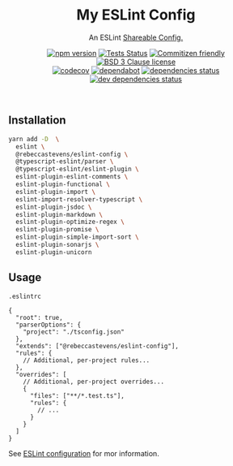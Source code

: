 <h1 align="center">My ESLint Config</h1>

<p align="center">An ESLint <a href="https://eslint.org/docs/developer-guide/shareable-configs.html">Shareable Config.</a></p>

<p align="center">
  <a href="https://www.npmjs.com/package/@rebeccastevens/eslint-config"><img alt="npm version" src="https://img.shields.io/npm/v/@rebeccastevens/eslint-config.svg?logo=npm&style=flat-square" /></a>
  <a href="https://github.com/RebeccaStevens/eslint-config-rebeccastevens/actions"><img alt="Tests Status" src="https://github.com/RebeccaStevens/eslint-config-rebeccastevens/workflows/Validate%20&%20Release/badge.svg?style=flat-square" /></a>
  <a href="https://commitizen.github.io/cz-cli/"><img alt="Commitizen friendly" src="https://img.shields.io/badge/commitizen-friendly-brightgreen.svg?style=flat-square" /></a>
  <a href="https://opensource.org/licenses/BSD-3-Clause"><img alt="BSD 3 Clause license" src="https://img.shields.io/github/license/RebeccaStevens/eslint-config-rebeccastevens.svg?style=flat-square" /></a>
  <br>
  <a href="https://codecov.io/gh/RebeccaStevens/eslint-config-rebeccastevens"><img alt="codecov" src="https://codecov.io/gh/RebeccaStevens/eslint-config-rebeccastevens/branch/master/graph/badge.svg?style=flat-square" /></a>
  <a href="https://dependabot.com/"><img alt="dependabot" src="https://api.dependabot.com/badges/status?host=github&repo=RebeccaStevens/eslint-config-rebeccastevens&style=flat-square" /></a>
  <a href="https://david-dm.org/RebeccaStevens/eslint-config-rebeccastevens"><img alt="dependencies status" src="https://img.shields.io/david/RebeccaStevens/eslint-config-rebeccastevens.svg?logo=david&style=flat-square" /></a>
  <a href="https://david-dm.org/RebeccaStevens/eslint-config-rebeccastevens?type=dev"><img alt="dev dependencies status" src="https://img.shields.io/david/dev/RebeccaStevens/eslint-config-rebeccastevens.svg?logo=david&style=flat-square" /></a>
</p>

<br>

## Installation

```sh
yarn add -D  \
  eslint \
  @rebeccastevens/eslint-config \
  @typescript-eslint/parser \
  @typescript-eslint/eslint-plugin \
  eslint-plugin-eslint-comments \
  eslint-plugin-functional \
  eslint-plugin-import \
  eslint-import-resolver-typescript \
  eslint-plugin-jsdoc \
  eslint-plugin-markdown \
  eslint-plugin-optimize-regex \
  eslint-plugin-promise \
  eslint-plugin-simple-import-sort \
  eslint-plugin-sonarjs \
  eslint-plugin-unicorn
```

## Usage

`.eslintrc`

```jsonc
{
  "root": true,
  "parserOptions": {
    "project": "./tsconfig.json"
  },
  "extends": ["@rebeccastevens/eslint-config"],
  "rules": {
    // Additional, per-project rules...
  },
  "overrides": [
    // Additional, per-project overrides...
    {
      "files": ["**/*.test.ts"],
      "rules": {
        // ...
      }
    }
  ]
}
```

See [ESLint configuration](http://eslint.org/docs/user-guide/configuring) for
mor information.
